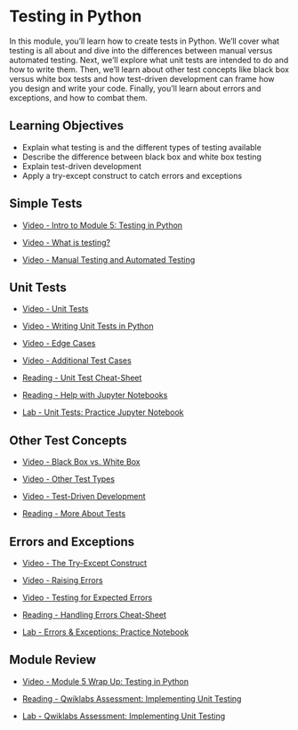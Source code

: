 # Testing in Python

In this module, you’ll learn how to create tests in Python. We’ll cover what testing is all about and dive into the differences between manual versus automated testing. Next, we’ll explore what unit tests are intended to do and how to write them. Then, we’ll learn about other test concepts like black box versus white box tests and how test-driven development can frame how you design and write your code. Finally, you’ll learn about errors and exceptions, and how to combat them.

## Learning Objectives

- Explain what testing is and the different types of testing available
- Describe the difference between black box and white box testing
- Explain test-driven development
- Apply a try-except construct to catch errors and exceptions

## Simple Tests

- [Video - Intro to Module 5: Testing in Python](https://www.coursera.org/learn/python-operating-system/lecture/35Sgu/intro-to-module-5-testing-in-python)

- [Video - What is testing?](https://www.coursera.org/learn/python-operating-system/lecture/yZE1L/what-is-testing)

- [Video - Manual Testing and Automated Testing](https://www.coursera.org/learn/python-operating-system/lecture/xx3BX/manual-testing-and-automated-testing)

## Unit Tests

- [Video - Unit Tests](https://www.coursera.org/learn/python-operating-system/lecture/y1KCu/unit-tests)

- [Video - Writing Unit Tests in Python](https://www.coursera.org/learn/python-operating-system/lecture/jd2K1/writing-unit-tests-in-python)

- [Video - Edge Cases](https://www.coursera.org/learn/python-operating-system/lecture/mHDW8/edge-cases)

- [Video - Additional Test Cases](https://www.coursera.org/learn/python-operating-system/lecture/P0waz/additional-test-cases)

- [Reading - Unit Test Cheat-Sheet](https://www.coursera.org/learn/python-operating-system/supplement/3WDVq/unit-test-cheat-sheet)

- [Reading - Help with Jupyter Notebooks](https://www.coursera.org/learn/python-operating-system/supplement/HGnpS/help-with-jupyter-notebooks)

- [Lab - Unit Tests: Practice Jupyter Notebook](./Labs/C2M5L2_Unit_Tests_and_Edge_Cases-V3.ipynb)

## Other Test Concepts

- [Video - Black Box vs. White Box](https://www.coursera.org/learn/python-operating-system/lecture/IeRmt/black-box-vs-white-box)

- [Video - Other Test Types](https://www.coursera.org/learn/python-operating-system/lecture/QDJs5/other-test-types)

- [Video - Test-Driven Development](https://www.coursera.org/learn/python-operating-system/lecture/g471n/test-driven-development)

- [Reading - More About Tests](https://www.coursera.org/learn/python-operating-system/supplement/P5e0m/more-about-tests)

## Errors and Exceptions

- [Video - The Try-Except Construct](https://www.coursera.org/learn/python-operating-system/lecture/LELqa/the-try-except-construct)

- [Video - Raising Errors](https://www.coursera.org/learn/python-operating-system/lecture/Wwdno/raising-errors)

- [Video - Testing for Expected Errors](https://www.coursera.org/learn/python-operating-system/lecture/xRRst/testing-for-expected-errors)

- [Reading - Handling Errors Cheat-Sheet](https://www.coursera.org/learn/python-operating-system/supplement/0I82P/handling-errors-cheat-sheet)

- [Lab - Errors & Exceptions: Practice Notebook](./Labs/C2M5L4_Errors_and_Exceptions-V2.ipynb)

## Module Review

- [Video - Module 5 Wrap Up: Testing in Python](https://www.coursera.org/learn/python-operating-system/lecture/CS3ZQ/module-5-wrap-up-testing-in-python)

- [Reading - Qwiklabs Assessment: Implementing Unit Testing](./Readings/Implementing_Unit_Testing.pdf)

- [Lab - Qwiklabs Assessment: Implementing Unit Testing](./Labs/emails.py)